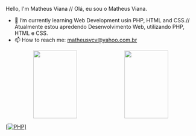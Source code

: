 Hello, I'm Matheus Viana // Olá, eu sou o Matheus Viana.

- 🌱 I’m currently learning Web Development usin PHP, HTML and CSS.// Atualmente estou apredendo Desenvolvimento Web, utilizando PHP, HTML e CSS.
- 📫 How to reach me: matheusvcv@yahoo.com.br

<div align="center">
  <a href="https://github.com/matheusvcv">
  <img height="180em" width="48%" src="https://github-readme-stats.vercel.app/api?username=matheusvcv&show_icons=true&theme=dark&include_all_commits=true&count_private=true"><img height="180em"  width="48%"  src="https://github-readme-stats.vercel.app/api/top-langs/?username=matheusvcv&layout=compact&langs_count=7&theme=dark">
</div>
  
[![PHP](https://img.shields.io/badge/PHP-777BB4?style=for-the-badge&logo=php&logoColor=white)]
          
  ##
  

